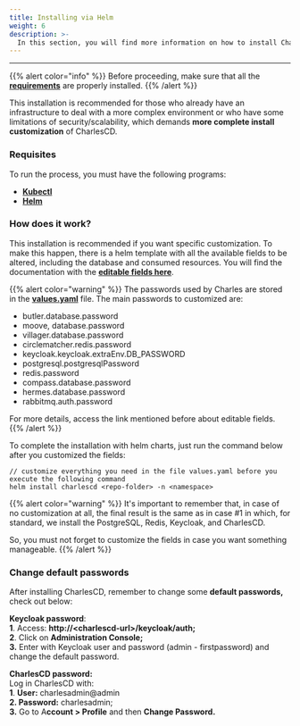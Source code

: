 ```yaml
---
title: Installing via Helm
weight: 6
description: >-
  In this section, you will find more information on how to install Charles via Helm.
---
```


---

{{% alert color="info" %}}
Before proceeding, make sure that all the [**requirements**](/get-started/installing-charles/overview/) are properly installed.
{{% /alert %}}

This installation is recommended for those who already have an infrastructure to deal with a more complex environment or who have some limitations of security/scalability, which demands **more complete install customization** of CharlesCD.  

### Requisites 

To run the process, you must have the following programs:

* [**Kubectl**](https://kubernetes.io/docs/tasks/tools/install-kubectl/)
* [**Helm** ](https://helm.sh/docs/intro/install/)

### How does it work?

This installation is recommended if you want specific customization. To make this happen, there is a helm template with all the available fields to be altered, including the database and consumed resources. You will find the documentation with the [**editable fields here**](https://github.com/ZupIT/charlescd/tree/master/install/helm-chart).

{{% alert color="warning" %}}
The passwords used by Charles are stored in the [**values.yaml**](https://github.com/ZupIT/charlescd/blob/master/install/helm-chart/values.yaml) file.  The main passwords to customized are:

* butler.database.password
* moove, database.password
* villager.database.password
* circlematcher.redis.password
* keycloak.keycloak.extraEnv.DB\_PASSWORD
* postgresql.postgresqlPassword
* redis.password
* compass.database.password
* hermes.database.password
* rabbitmq.auth.password

For more details, access the link mentioned before about editable fields. 
{{% /alert %}}

To complete the installation with helm charts, just run the command below after you customized the fields: 

```text
// customize everything you need in the file values.yaml before you execute the following command
helm install charlescd <repo-folder> -n <namespace>
```

{{% alert color="warning" %}}
It's important to remember that, in case of no customization at all, the final result is the same as in case \#1 in which, for standard, we install the PostgreSQL, Redis, Keycloak, and CharlesCD. 

So, you must not forget to customize the fields in case you want something manageable. 
{{% /alert %}}



### Change default passwords

After installing CharlesCD, remember to change some **default passwords,** check out below:

**Keycloak password**:   
**1**. Access: **http://&lt;charlescd-url&gt;/keycloak/auth;**  
**2**. Click on **Administration Console;**   
**3.** Enter with Keycloak user and password \(admin - firstpassword\) and change the default password.  


**CharlesCD password:**   
Log in CharlesCD with:  
**1**. **User:** charlesadmin@admin  
**2. Password:** charlesadmin;  
**3.** Go to A**ccount &gt; Profile** and then **Change Password.**
